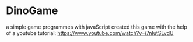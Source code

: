 # DinoGame
a simple game programmes with javaScript
created this game with the help of a youtube tutorial: https://www.youtube.com/watch?v=i7nIutSLvdU
